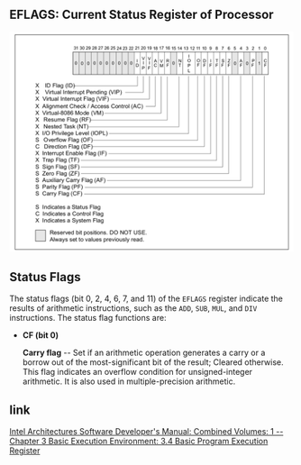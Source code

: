 EFLAGS: Current Status Register of Processor
---------------------------------------------------------------------

![EFLAGS Register](https://github.com/EmulateSpace/PictureSet/blob/master/BiscuitOS/kernel/MMU000002.png)

## Status Flags

The status flags (bit 0, 2, 4, 6, 7, and 11) of the `EFLAGS` register 
indicate the results of arithmetic instructions, such as the `ADD`, `SUB`,
`MUL`, and `DIV` instructions. The status flag functions are:

* **CF (bit 0)**
  
  **Carry flag**  -- Set if an arithmetic operation generates a carry or a
  borrow out of the most-significant bit of the result; Cleared otherwise.
  This flag indicates an overflow condition for unsigned-integer arithmetic.
  It is also used in multiple-precision arithmetic.

## link

  [Intel Architectures Software Developer's Manual: Combined Volumes: 1 -- Chapter 3 Basic Execution Environment: 3.4 Basic Program Execution Register](https://software.intel.com/en-us/articles/intel-sdm)
